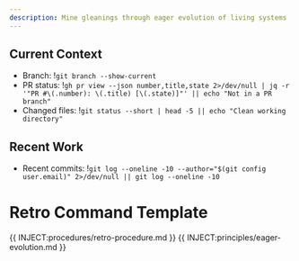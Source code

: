 ```yaml
---
description: Mine gleanings through eager evolution of living systems
---
```


## Current Context

- Branch: !`git branch --show-current`
- PR status: !`gh pr view --json number,title,state 2>/dev/null | jq -r '"PR #\(.number): \(.title) [\(.state)]"' || echo "Not in a PR branch"`
- Changed files: !`git status --short | head -5 || echo "Clean working directory"`

## Recent Work

- Recent commits: !`git log --oneline -10 --author="$(git config user.email)" 2>/dev/null || git log --oneline -10`

# Retro Command Template

{{ INJECT:procedures/retro-procedure.md }}
{{ INJECT:principles/eager-evolution.md }}